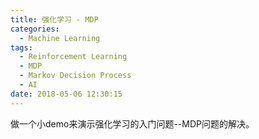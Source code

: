 ```yaml
---
title: 强化学习 - MDP
categories:
  - Machine Learning
tags:
  - Reinforcement Learning
  - MDP
  - Markov Decision Process
  - AI
date: 2018-05-06 12:30:15
---
```


做一个小demo来演示强化学习的入门问题--MDP问题的解决。


